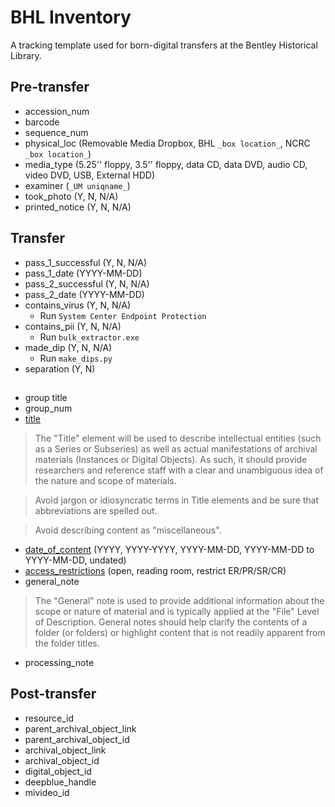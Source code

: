 # BHL Inventory

A tracking template used for born-digital transfers at the Bentley Historical Library.

## Pre-transfer
- accession_num
- barcode
- sequence_num
- physical_loc (Removable Media Dropbox, BHL `_box location_`, NCRC `_box location_`)
- media_type (5.25'' floppy, 3.5'' floppy, data CD, data DVD, audio CD, video DVD, USB, External HDD)
- examiner (`_UM uniqname_`)
- took_photo (Y, N, N/A)
- printed_notice (Y, N, N/A)

## Transfer
- pass_1_successful (Y, N, N/A)
- pass_1_date (YYYY-MM-DD)
- pass_2_successful (Y, N, N/A)
- pass_2_date (YYYY-MM-DD)
- contains_virus (Y, N, N/A)
  - Run `System Center Endpoint Protection`
- contains_pii (Y, N, N/A)
  - Run `bulk_extractor.exe`
- made_dip (Y, N, N/A)
  - Run `make_dips.py`
- separation (Y, N)

##
- group title
- group_num
- [title](https://sites.google.com/a/umich.edu/bhl-archival-curation/processing-archival-collections/09-description/c-aspace-archival-objects#basic)
> The "Title" element will be used to describe intellectual entities (such as a Series or Subseries) as well as actual manifestations of archival materials (Instances or Digital Objects).  As such, it should provide researchers and reference staff with a clear and unambiguous idea of the nature and scope of materials. 

> Avoid jargon or idiosyncratic terms in Title elements and be sure that abbreviations are spelled out. 

> Avoid describing content as "miscellaneous".
- [date_of_content](https://sites.google.com/a/umich.edu/bhl-archival-curation/processing-archival-collections/09-description/c-aspace-archival-objects#dates
) (YYYY, YYYY-YYYY, YYYY-MM-DD, YYYY-MM-DD to YYYY-MM-DD, undated)
- [access_restrictions](https://sites.google.com/a/umich.edu/bhl-archival-curation/processing-archival-collections/09-description/c-aspace-archival-objects#notes
) (open, reading room, restrict ER/PR/SR/CR)
- general_note
> The "General" note is used to provide additional information about the scope or nature of material and is typically applied at the "File" Level of Description.  General notes should help clarify the contents of a folder (or folders) or highlight content that is not readily apparent from the folder titles.
- processing_note

## Post-transfer
- resource_id
- parent_archival_object_link
- parent_archival_object_id
- archival_object_link
- archival_object_id
- digital_object_id
- deepblue_handle
- mivideo_id